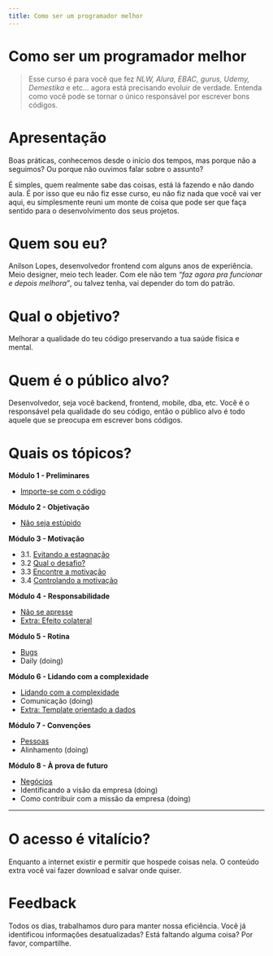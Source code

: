 ```yaml
---
title: Como ser um programador melhor
---
```


# Como ser um programador melhor

> Esse curso é para você que fez *NLW, Alura, EBAC, gurus, Udemy, Demestika* e etc… agora está precisando evoluir de verdade. Entenda como você pode se tornar o único responsável por escrever bons códigos.

# Apresentação

Boas práticas, conhecemos desde o início dos tempos, mas porque não a seguimos? Ou porque não ouvimos falar sobre o assunto?

É simples, quem realmente sabe das coisas, está lá fazendo e não dando aula. É por isso que eu não fiz esse curso, eu não fiz nada que você vai ver aqui, eu simplesmente reuni um monte de coisa que pode ser que faça sentido para o desenvolvimento dos seus projetos.

# Quem sou eu?

Anilson Lopes, desenvolvedor frontend com alguns anos de experiência. Meio designer, meio tech leader. Com ele não tem *“faz agora pra funcionar e depois melhora”*, ou talvez tenha, vai depender do tom do patrão.

# Qual o objetivo?

Melhorar a qualidade do teu código preservando a tua saúde física e mental.

# Quem é o público alvo?

Desenvolvedor, seja você backend, frontend, mobile, dba, etc. Você é o responsável pela qualidade do seu código, então o público alvo é todo aquele que se preocupa em escrever bons códigos.

# Quais os tópicos?

**Módulo 1 - Preliminares**

- [Importe-se com o código](/como-ser-um-programador-melhor/importar-se-com-o-codigo)

**Módulo 2 - Objetivação**

- [Não seja estúpido](/como-ser-um-programador-melhor/nao-seja-estupido)

**Módulo 3 - Motivação**

- 3.1. [Evitando a estagnação](/como-ser-um-programador-melhor/evitando-a-estagnacao)
- 3.2 [Qual o desafio?](/como-ser-um-programador-melhor/qual-o-desafio)
- 3.3 [Encontre a motivação](/como-ser-um-programador-melhor/encontre-a-motivacao)
- 3.4 [Controlando a motivação](/como-ser-um-programador-melhor/controlando-a-motivacao)

**Módulo 4 - Responsabilidade**

- [Não se apresse](/como-ser-um-programador-melhor/nao-se-apresse)
- [Extra: Efeito colateral](/posts/efeito-colateral)

**Módulo 5 - Rotina**

- [Bugs](/como-ser-um-programador-melhor/bugs)
- Daily (doing)

**Módulo 6 - Lidando com a complexidade**

- [Lidando com a complexidade](/como-ser-um-programador-melhor/lidando-com-a-complexidade)
- Comunicação (doing)
- [Extra: Template orientado a dados](/posts/template-orientado-a-dados)

**Módulo 7 - Convenções**

- [Pessoas](/como-ser-um-programador-melhor/pessoas)
- Alinhamento (doing)

**Módulo 8 - À prova de futuro**

- [Negócios](/como-ser-um-programador-melhor/negocios)
- Identificando a visão da empresa (doing)
- Como contribuir com a missão da empresa (doing)

---

# O acesso é vitalício?

Enquanto a internet existir e permitir que hospede coisas nela. O conteúdo extra você vai fazer download e salvar onde quiser.

# Feedback
Todos os dias, trabalhamos duro para manter nossa eficiência. Você já identificou informações desatualizadas? Está faltando alguma coisa? Por favor, compartilhe.